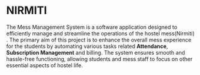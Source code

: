 # NIRMITI

The Mess Management System is a software application designed to efficiently manage and streamline the operations of the hostel mess(Nirmiti) . The primary aim of this project is to enhance the overall mess experience for the students by automating various tasks related **Attendance**, **Subscription Management** and billing. The system ensures smooth and hassle-free functioning, allowing students and mess staff to focus on other essential aspects of hostel life.
